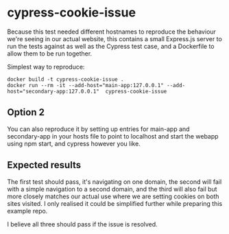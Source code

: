 # cypress-cookie-issue

Because this test needed different hostnames to reproduce the behaviour we're seeing
in our actual website, this contains a small Express.js server to run the tests against
as well as the Cypress test case, and a Dockerfile to allow them to be run together.

 Simplest way to reproduce:
```
docker build -t cypress-cookie-issue .
docker run --rm -it --add-host="main-app:127.0.0.1" --add-host="secondary-app:127.0.0.1"  cypress-cookie-issue
```

## Option 2
You can also reproduce it by setting up entries for main-app and secondary-app
in your hosts file to point to localhost and start the webapp using
npm start, and cypress however you like.

## Expected results
The first test should pass, it's navigating on one domain,
the second will fail with a simple navigation to a second domain,
and the third will also fail but more closely matches our actual use
where we are setting cookies on both sites visited.  I only realised
it could be simplified further while preparing this example repo.

I believe all three should pass if the issue is resolved.
